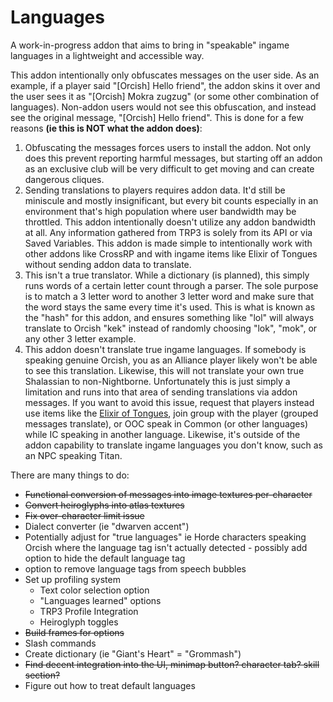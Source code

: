# Languages
A work-in-progress addon that aims to bring in "speakable" ingame languages in a lightweight and accessible way.

This addon intentionally only obfuscates messages on the user side. As an example, if a player said "[Orcish] Hello friend", the addon skins it over and the user sees it as "[Orcish] Mokra zugzug" (or some other combination of languages). Non-addon users would not see this obfuscation, and instead see the original message, "[Orcish] Hello friend". This is done for a few reasons **(ie this is NOT what the addon does)**:
1. Obfuscating the messages forces users to install the addon. Not only does this prevent reporting harmful messages, but starting off an addon as an exclusive club will be very difficult to get moving and can create dangerous cliques.
2. Sending translations to players requires addon data. It'd still be miniscule and mostly insignificant, but every bit counts especially in an environment that's high population where user bandwidth may be throttled. This addon intentionally doesn't utilize any addon bandwidth at all. Any information gathered from TRP3 is solely from its API or via Saved Variables. This addon is made simple to intentionally work with other addons like CrossRP and with ingame items like Elixir of Tongues without sending addon data to translate.
3. This isn't a true translator. While a dictionary (is planned), this simply runs words of a certain letter count through a parser. The sole purpose is to match a 3 letter word to another 3 letter word and make sure that the word stays the same every time it's used. This is what is known as the "hash" for this addon, and ensures something like "lol" will always translate to Orcish "kek" instead of randomly choosing "lok", "mok", or any other 3 letter example.
4. This addon doesn't translate true ingame languages. If somebody is speaking genuine Orcish, you as an Alliance player likely won't be able to see this translation. Likewise, this will not translate your own true Shalassian to non-Nightborne. Unfortunately this is just simply a limitation and runs into that area of sending translations via addon messages. If you want to avoid this issue, request that players instead use items like the [Elixir of Tongues](https://www.wowhead.com/item=2460/elixir-of-tongues), join group with the player (grouped messages translate), or OOC speak in Common (or other languages) while IC speaking in another language. Likewise, it's outside of the addon capability to translate ingame languages you don't know, such as an NPC speaking Titan.

There are many things to do:
- ~~Functional conversion of messages into image textures per-character~~
- ~~Convert heiroglyphs into atlas textures~~
- ~~Fix over-character limit issue~~
- Dialect converter (ie "dwarven accent")
- Potentially adjust for "true languages" ie Horde characters speaking Orcish where the language tag isn't actually detected - possibly add option to hide the default language tag
- option to remove language tags from speech bubbles
- Set up profiling system
  - Text color selection option
  - "Languages learned" options
  - TRP3 Profile Integration
  - Heiroglyph toggles
- ~~Build frames for options~~
- Slash commands
- Create dictionary (ie "Giant's Heart" = "Grommash")
- ~~Find decent integration into the UI, minimap button? character tab? skill section?~~
- Figure out how to treat default languages
